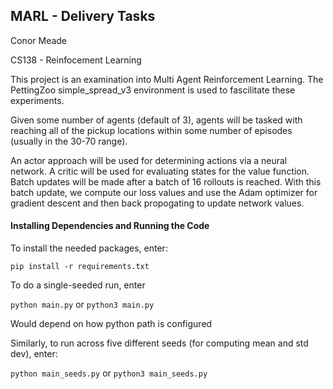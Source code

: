 ## MARL - Delivery Tasks

Conor Meade

CS138 - Reinfocement Learning

This project is an examination into Multi Agent Reinforcement Learning. The PettingZoo simple_spread_v3 environment is used to fascilitate these experiments.

Given some number of agents (default of 3), agents will be tasked with reaching all of the pickup locations within some number of episodes (usually in the 30-70 range). 

An actor approach will be used for determining actions via a neural network. A critic will be used for evaluating states for the value function. Batch updates will be made after a batch of 16 rollouts is reached. With this batch update, we compute our loss values and use the Adam optimizer for gradient descent and then back propogating to update network values.


#### Installing Dependencies and Running the Code

To install the needed packages, enter:

`pip install -r requirements.txt`

To do a single-seeded run, enter

`python main.py` or `python3 main.py` 

Would depend on how python path is configured

Similarly, to run across five different seeds (for computing mean and std dev), enter:

`python main_seeds.py` or `python3 main_seeds.py`

